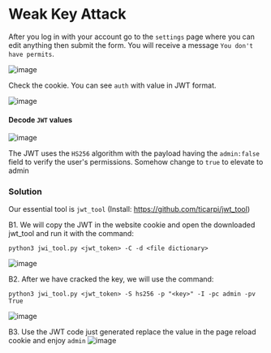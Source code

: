 # Weak Key Attack

After you log in with your account go to the `settings` page where you can edit anything then submit the form. You will receive a message `You don't have permits`.

![image](https://user-images.githubusercontent.com/63194321/133216016-5ddb08c8-6180-436d-8161-541659293121.png)

Check the cookie. You can see `auth` with value in JWT format.

![image](https://user-images.githubusercontent.com/63194321/132486535-0431fdc5-4791-4b69-b16d-0e7a24f653ae.png)

#### Decode `JWT` values

![image](https://user-images.githubusercontent.com/63194321/132480432-00f13ddc-2e19-46b1-bfab-a7ec492fb86c.png)

The JWT uses the `HS256` algorithm with the payload having the `admin:false` field to verify the user's permissions. Somehow change to `true` to elevate to admin

### Solution

Our essential tool is `jwt_tool` (Install: https://github.com/ticarpi/jwt_tool)

B1. We will copy the JWT in the website cookie and open the downloaded jwt_tool and run it with the command:

`python3 jwi_tool.py <jwt_token> -C -d <file dictionary>`

![image](https://user-images.githubusercontent.com/63194321/132486811-509e0483-05ed-4227-a129-549117911fa6.png)

B2. After we have cracked the key, we will use the command:

`python3 jwi_tool.py <jwt_token> -S hs256 -p "<key>" -I -pc admin -pv True`

![image](https://user-images.githubusercontent.com/63194321/132487588-31efc701-693a-4a9a-bedf-6a1cb2e4b6a0.png)

B3. Use the JWT code just generated replace the value in the page reload cookie and enjoy `admin`
![image](https://user-images.githubusercontent.com/63194321/132487954-bf7bce63-5c9b-4224-8c26-d8d37c0688bb.png)


